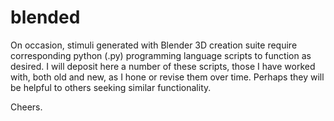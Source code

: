 # blended
On occasion, stimuli generated with Blender 3D creation suite require corresponding python (.py) programming language scripts to function as desired. I will deposit here a number of these scripts, those I have worked with, both old and new, as I hone or revise them over time. Perhaps they will be helpful to others seeking similar functionality.

Cheers.
